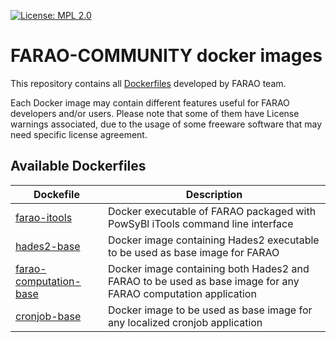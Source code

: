 [![License: MPL 2.0](https://img.shields.io/badge/License-MPL%202.0-brightgreen.svg)](https://opensource.org/licenses/MPL-2.0)

# FARAO-COMMUNITY docker images

This repository contains all [Dockerfiles](https://docs.docker.com/engine/reference/builder/) developed by FARAO team.

Each Docker image may contain different features useful for FARAO developers and/or users. Please note that some of
them have License warnings associated, due to the usage of some freeware software that may need specific license agreement.

## Available Dockerfiles

| Dockefile                                        | Description                                                                                                  |
|--------------------------------------------------|--------------------------------------------------------------------------------------------------------------|
| [farao-itools](farao-itools)                     | Docker executable of FARAO packaged with PowSyBl iTools command line interface                               |
| [hades2-base](hades2-base)                       | Docker image containing Hades2 executable to be used as base image for FARAO                                 |
| [farao-computation-base](farao-computation-base) | Docker image containing both Hades2 and FARAO to be used as base image for any FARAO computation application |
| [cronjob-base](cronjob-base)                     | Docker image to be used as base image for any localized cronjob application                                  |

